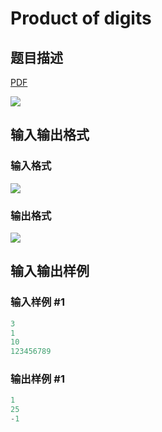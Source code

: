 # Product of digits

## 题目描述

[problemUrl]: https://uva.onlinejudge.org/index.php?option=com_onlinejudge&Itemid=8&category=11&page=show_problem&problem=934

[PDF](https://uva.onlinejudge.org/external/9/p993.pdf)

![](https://cdn.luogu.com.cn/upload/vjudge_pic/UVA993/74191fb4f1728d9e1eb11fe8994d9c48a5bf4787.png)

## 输入输出格式

### 输入格式

![](https://cdn.luogu.com.cn/upload/vjudge_pic/UVA993/7136e1611dfcc48ae9c38ee7fa383cc42a9d9d6c.png)

### 输出格式

![](https://cdn.luogu.com.cn/upload/vjudge_pic/UVA993/80133c5dc3970f26aa89da96ec0719188f5aaf37.png)

## 输入输出样例

### 输入样例 #1

```cpp
3
1
10
123456789
```


### 输出样例 #1

```cpp
1
25
-1
```


